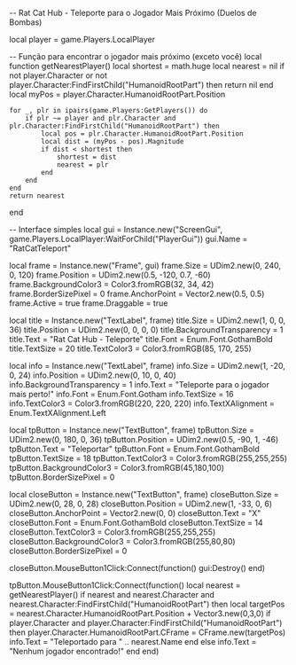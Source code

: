-- Rat Cat Hub - Teleporte para o Jogador Mais Próximo (Duelos de Bombas)

local player = game.Players.LocalPlayer

-- Função para encontrar o jogador mais próximo (exceto você)
local function getNearestPlayer()
    local shortest = math.huge
    local nearest = nil
    if not player.Character or not player.Character:FindFirstChild("HumanoidRootPart") then return nil end
    local myPos = player.Character.HumanoidRootPart.Position

    for _, plr in ipairs(game.Players:GetPlayers()) do
        if plr ~= player and plr.Character and plr.Character:FindFirstChild("HumanoidRootPart") then
            local pos = plr.Character.HumanoidRootPart.Position
            local dist = (myPos - pos).Magnitude
            if dist < shortest then
                shortest = dist
                nearest = plr
            end
        end
    end
    return nearest
end

-- Interface simples
local gui = Instance.new("ScreenGui", game.Players.LocalPlayer:WaitForChild("PlayerGui"))
gui.Name = "RatCatTeleport"

local frame = Instance.new("Frame", gui)
frame.Size = UDim2.new(0, 240, 0, 120)
frame.Position = UDim2.new(0.5, -120, 0.7, -60)
frame.BackgroundColor3 = Color3.fromRGB(32, 34, 42)
frame.BorderSizePixel = 0
frame.AnchorPoint = Vector2.new(0.5, 0.5)
frame.Active = true
frame.Draggable = true

local title = Instance.new("TextLabel", frame)
title.Size = UDim2.new(1, 0, 0, 36)
title.Position = UDim2.new(0, 0, 0, 0)
title.BackgroundTransparency = 1
title.Text = "Rat Cat Hub - Teleporte"
title.Font = Enum.Font.GothamBold
title.TextSize = 20
title.TextColor3 = Color3.fromRGB(85, 170, 255)

local info = Instance.new("TextLabel", frame)
info.Size = UDim2.new(1, -20, 0, 24)
info.Position = UDim2.new(0, 10, 0, 40)
info.BackgroundTransparency = 1
info.Text = "Teleporte para o jogador mais perto!"
info.Font = Enum.Font.Gotham
info.TextSize = 16
info.TextColor3 = Color3.fromRGB(220, 220, 220)
info.TextXAlignment = Enum.TextXAlignment.Left

local tpButton = Instance.new("TextButton", frame)
tpButton.Size = UDim2.new(0, 180, 0, 36)
tpButton.Position = UDim2.new(0.5, -90, 1, -46)
tpButton.Text = "Teleportar"
tpButton.Font = Enum.Font.GothamBold
tpButton.TextSize = 18
tpButton.TextColor3 = Color3.fromRGB(255,255,255)
tpButton.BackgroundColor3 = Color3.fromRGB(45,180,100)
tpButton.BorderSizePixel = 0

local closeButton = Instance.new("TextButton", frame)
closeButton.Size = UDim2.new(0, 28, 0, 28)
closeButton.Position = UDim2.new(1, -33, 0, 6)
closeButton.AnchorPoint = Vector2.new(0, 0)
closeButton.Text = "X"
closeButton.Font = Enum.Font.GothamBold
closeButton.TextSize = 14
closeButton.TextColor3 = Color3.fromRGB(255,255,255)
closeButton.BackgroundColor3 = Color3.fromRGB(255,80,80)
closeButton.BorderSizePixel = 0

closeButton.MouseButton1Click:Connect(function()
    gui:Destroy()
end)

tpButton.MouseButton1Click:Connect(function()
    local nearest = getNearestPlayer()
    if nearest and nearest.Character and nearest.Character:FindFirstChild("HumanoidRootPart") then
        local targetPos = nearest.Character.HumanoidRootPart.Position + Vector3.new(0,3,0)
        if player.Character and player.Character:FindFirstChild("HumanoidRootPart") then
            player.Character.HumanoidRootPart.CFrame = CFrame.new(targetPos)
            info.Text = "Teleportado para " .. nearest.Name
        end
    else
        info.Text = "Nenhum jogador encontrado!"
    end
end)
